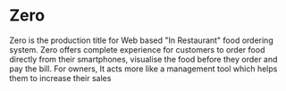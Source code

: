 # Zero

Zero is the production title for Web based &#34;In Restaurant&#34; food ordering system. Zero offers complete experience for customers to order food directly from their smartphones, visualise the food before they order and pay the bill. For owners, It acts more like a management tool which helps them to increase their sales